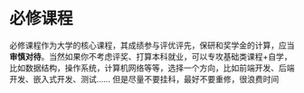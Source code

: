 # 必修课程

必修课程作为大学的核心课程，其成绩参与评优评先，保研和奖学金的计算，应当**审慎对待**。当然如果你不考虑评奖、打算本科就业，可以专攻基础类课程+自学，比如数据结构，操作系统，计算机网络等等，选择一个方向，比如前端开发、后端开发、嵌入式开发、测试…… 但是尽量不要挂科，最好不要重修，很浪费时间